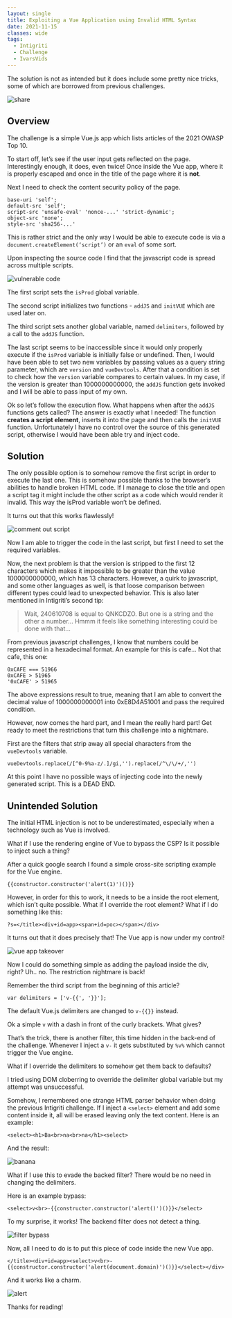 ```yaml
---
layout: single
title: Exploiting a Vue Application using Invalid HTML Syntax
date: 2021-11-15
classes: wide
tags:
  - Intigriti
  - Challenge
  - IvarsVids
---
```


The solution is not as intended but it does include some pretty nice tricks, some of which are borrowed from previous challenges.

![share](/assets/images/intigriti/2021/11/share.jpg)

## Overview

The challenge is a simple Vue.js app which lists articles of the 2021 OWASP Top 10. 

To start off, let’s see if the user input gets reflected on the page. Interestingly enough, it does, even twice! Once inside the Vue app, where it is properly escaped and once in the title of the page where it is **not**.

Next I need to check the content security policy of the page.

```
base-uri 'self';
default-src 'self'; 
script-src 'unsafe-eval' 'nonce-...' 'strict-dynamic'; 
object-src 'none'; 
style-src 'sha256-...'
```

This is rather strict and the only way I would be able to execute code is via a `document.createElement(‘script’)` or an `eval` of some sort.

Upon inspecting the source code I find that the javascript code is spread across multiple scripts.

![vulnerable code](/assets/images/intigriti/2021/11/vulnerable-code.png)

The first script sets the `isProd` global variable.

The second script initializes two functions - `addJS` and `initVUE` which are used later on.

The third script sets another global variable, named `delimiters`, followed by a call to the `addJS` function.

The last script seems to be inaccessible since it would only properly execute if the `isProd` variable is initially false or undefined. Then, I would have been able to set two new variables by passing values as a query string parameter, which are `version` and `vueDevtools`. After that a condition is set to check how the `version` variable compares to certain values. In my case, if the version is greater than 1000000000000, the `addJS` function gets invoked and I will be able to pass input of my own.

Ok so let’s follow the execution flow. What happens when after the `addJS` functions gets called? The answer is exactly what I needed! The function **creates a script element**, inserts it into the page and then calls the `initVUE` function. Unfortunately I have no control over the source of this generated script, otherwise I would have been able try and inject code.

## Solution

The only possible option is to somehow remove the first script in order to execute the last one. This is somehow possible thanks to the browser’s abilities to handle broken HTML code. If I manage to close the title and open a script tag it might include the other script as a code which would render it invalid. This way the isProd variable won’t be defined.

It turns out that this works flawlessly!

![comment out script](/assets/images/intigriti/2021/11/comment-out-script.png)

Now I am able to trigger the code in the last script, but first I need to set the required variables.

Now, the next problem is that the version is stripped to the first 12 characters which makes it impossible to be greater than the value 1000000000000, which has 13 characters. However, a quirk to javascript, and some other languages as well, is that loose comparison between different types could lead to unexpected behavior. This is also later mentioned in Intigriti’s second tip:

> Wait, 240610708 is equal to QNKCDZO. But one is a string and the other a number… Hmmm it feels like something interesting could be done with that…

From previous javascript challenges, I know that numbers could be represented in a hexadecimal format. An example for this is cafe… Not that cafe, this one:

```
0xCAFE === 51966
0xCAFE > 51965
'0xCAFE' > 51965
```

The above expressions result to true, meaning that I am able to convert the decimal value of 1000000000001 into 0xE8D4A51001 and pass the required condition.

However, now comes the hard part, and I mean the really hard part! Get ready to meet the restrictions that turn this challenge into a nightmare.

First are the filters that strip away all special characters from the `vueDevtools` variable.

```
vueDevtools.replace(/[^0-9%a-z/.]/gi,'').replace(/^\/\/+/,'')
```

At this point I have no possible ways of injecting code into the newly generated script. This is a DEAD END.

## Unintended Solution

The initial HTML injection is not to be underestimated, especially when a technology such as Vue is involved.

What if I use the rendering engine of Vue to bypass the CSP? Is it possible to inject such a thing?

After a quick google search I found a simple cross-site scripting example for the Vue engine.

```
{{constructor.constructor('alert(1)')()}}
```

However, in order for this to work, it needs to be a inside the root element, which isn’t quite possible. What if I override the root element? What if I do something like this:

```
?s=</title><div+id=app><span+id=poc></span></div>
```

It turns out that it does precisely that! The Vue app is now under my control!

![vue app takeover](/assets/images/intigriti/2021/11/vue-app-takeover.png)


Now I could do something simple as adding the payload inside the div, right? Uh.. no. The restriction nightmare is back!

Remember the third script from the beginning of this article?

```
var delimiters = ['v-{{', '}}'];
```

The default Vue.js delimiters are changed to `v-{{}}` instead.

Ok a simple `v` with a dash in front of the curly brackets. What gives?

That’s the trick, there is another filter, this time hidden in the back-end of the challenge. Whenever I inject a `v-` it gets substituted by `%v%` which cannot trigger the Vue engine.

What if I override the delimiters to somehow get them back to defaults?

I tried using DOM cloberring to override the delimiter global variable but my attempt was unsuccessful.

Somehow, I remembered one strange HTML parser behavior when doing the previous Intigriti challenge. If I inject a `<select>` element and add some content inside it, all will be erased leaving only the text content. Here is an example:

```
<select><h1>Ba<br>na<br>na</h1><select>
```

And the result:

![banana](/assets/images/intigriti/2021/11/banana.png)

What if I use this to evade the backed filter? There would be no need in changing the delimiters.

Here is an example bypass:

```
<select>v<br>-{{constructor.constructor('alert()')()}}</select>
```

To my surprise, it works! The backend filter does not detect a thing.

![filter bypass](/assets/images/intigriti/2021/11/filter-bypass.png)

Now, all I need to do is to put this piece of code inside the new Vue app.

```
</title><div+id=app><select>v<br>-{{constructor.constructor('alert(document.domain)')()}}</select></div>
```

And it works like a charm.

![alert](/assets/images/intigriti/2021/11/alert.png)

Thanks for reading!
